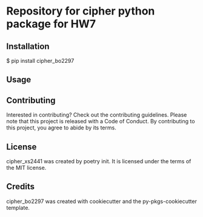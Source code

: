# Repository for cipher python package for HW7
## Installation
$ pip install cipher_bo2297
## Usage
## Contributing 
Interested in contributing? Check out the contributing guidelines. Please note that this project is released with a Code of Conduct. By contributing to this project, you agree to abide by its terms.
## License
cipher_xs2441 was created by poetry init. It is licensed under the terms of the MIT license.
## Credits
cipher_bo2297 was created with cookiecutter and the py-pkgs-cookiecutter template.
